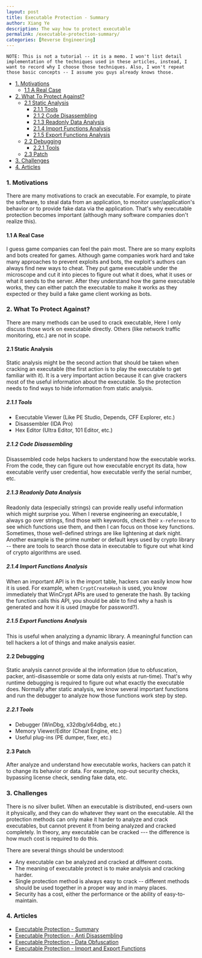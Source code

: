 ```yaml
---
layout: post
title: Executable Protection - Summary
author: Xiang Ye
description: The way how to protect executable
permalink: /executable-protection-summary/
categories: [Reverse Engineering]
---
```


```
NOTE: This is not a tutorial -- it is a memo. I won't list detail implementation of the techniques used in these articles, instead, I want to record why I choose those techniques. Also, I won't repeat those basic concepts -- I assume you guys already knows those.
```

- [1. Motivations](#1-motivations)
    - [1.1 A Real Case](#11-a-real-case)
- [2. What To Protect Against?](#2-what-to-protect-against)
    - [2.1 Static Analysis](#21-static-analysis)
        - [2.1.1 Tools](#211-tools)
        - [2.1.2 Code Disassembling](#212-code-disassembling)
        - [2.1.3 Readonly Data Analysis](#213-readonly-data-analysis)
        - [2.1.4 Import Functions Analysis](#214-import-functions-analysis)
        - [2.1.5 Export Functions Analysis](#215-export-functions-analysis)
    - [2.2 Debugging](#22-debugging)
        - [2.2.1 Tools](#221-tools)
    - [2.3 Patch](#23-patch)
- [3. Challenges](#3-challenges)
- [4. Articles](#4-articles)


### 1. Motivations

There are many motivations to crack an executable. For example, to pirate the software, to steal data from an application, to monitor user/application's behavior or to provide fake data via the application. That's why executable protection becomes important (although many software companies don't realize this).

#### 1.1 A Real Case

I guess game companies can feel the pain most. There are so many exploits and bots created for games. Although game companies work hard and take many approaches to prevent exploits and bots, the exploit's authors can always find new ways to cheat. They put game executable under the microscope and cut it into pieces to figure out what it does, what it uses or what it sends to the server. After they understand how the game executable works, they can either patch the executable to make it works as they expected or they build a fake game client working as bots.

### 2. What To Protect Against?

There are many methods can be used to crack executable, Here I only discuss those work on executable directly. Others (like network traffic monitoring, etc.) are not in scope.

#### 2.1 Static Analysis

Static analysis might be the second action that should be taken when cracking an executable (the first action is to play the executable to get familiar with it). It is a very important action because it can give crackers most of the useful information about the executable. So the protection needs to find ways to hide information from static analysis.

##### 2.1.1 *Tools*
- Executable Viewer (Like PE Studio, Depends, CFF Explorer, etc.)
- Disassembler (IDA Pro)
- Hex Editor (Ultra Editor, 101 Editor, etc.)

##### 2.1.2 *Code Disassembling*

Disassembled code helps hackers to understand how the executable works. From the code, they can figure out how executable encrypt its data, how executable verify user credential, how executable verify the serial number, etc.

##### 2.1.3 *Readonly Data Analysis*

Readonly data (especially strings) can provide really useful information which might surprise you. When I reverse engineering an executable, I always go over strings, find those with keywords, check their `x-reference` to see which functions use them, and then I can focus on those key functions. Sometimes, those well-defined strings are like lightening at dark night. Another example is the prime number or default keys used by crypto library -- there are tools to search those data in executable to figure out what kind of crypto algorithms are used.

##### 2.1.4 *Import Functions Analysis*

When an important API is in the import table, hackers can easily know how it is used. For example, when `CryptCreateHash` is used, you know immediately that WinCrypt APIs are used to generate the hash. By tacking the function calls this API, you should be able to find why a hash is generated and how it is used (maybe for password?).

##### 2.1.5 *Export Functions Analysis*

This is useful when analyzing a dynamic library. A meaningful function can tell hackers a lot of things and make analysis easier.

#### 2.2 Debugging

Static analysis cannot provide al the information (due to obfuscation, packer, anti-disassemble or some data only exists at run-time). That's why runtime debugging is required to figure out what exactly the executable does. Normally after static analysis, we know several important functions and run the debugger to analyze how those functions work step by step.

##### 2.2.1 *Tools*
- Debugger (WinDbg, x32dbg/x64dbg, etc.)
- Memory Viewer/Editor (Cheat Engine, etc.)
- Useful plug-ins (PE dumper, fixer, etc.)

#### 2.3 Patch

After analyze and understand how executable works, hackers can patch it to change its behavior or data. For example, nop-out security checks, bypassing license check, sending fake data, etc.

### 3. Challenges

There is no silver bullet. When an executable is distributed, end-users own it physically, and they can do whatever they want on the executable. All the protection methods can only make it harder to analyze and crack executables, but cannot prevent it from being analyzed and cracked completely. In theory, any executable can be cracked --- the difference is how much cost is required to do this.

There are several things should be understood:

- Any executable can be analyzed and cracked at different costs.
- The meaning of executable protect is to make analysis and cracking harder.
- Single protection method is always easy to crack -- different methods should be used together in a proper way and in many places.
- Security has a cost, either the performance or the ability of easy-to-maintain.

### 4. Articles

- [Executable Protection - Summary](/executable-protection-summary/)
- [Executable Protection - Anti Disassembling](/executable-protection-anti-disassembling/)
- [Executable Protection - Data Obfuscation](/executable-protection-data-obfuscation/)
- [Executable Protection - Import and Export Functions](/executable-protection-import-and-export-functions/})
